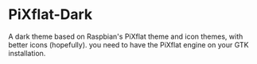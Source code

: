 # PiXflat-Dark
A dark theme based on Raspbian's PiXflat theme and icon themes, with better icons (hopefully). you need to have the PiXflat engine on your GTK installation.
